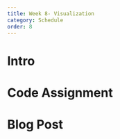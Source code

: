```yaml
---
title: Week 8- Visualization
category: Schedule
order: 8
---
```


# Intro

# Code Assignment

# Blog Post